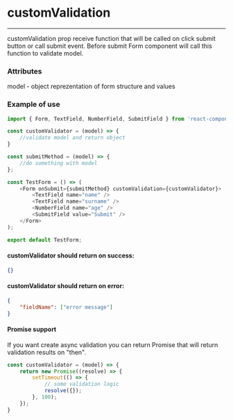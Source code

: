 # customValidation

---

customValidation prop receive function that will be called on click submit button or call submit event. Before submit Form component will call this function to validate model.

### Attributes

model - object reprezentation of form structure and values

### Example of use

```js
import { Form, TextField, NumberField, SubmitField } from 'react-components-form';

const customValidator = (model) => {
    //validate model and return object
}

const submitMethod = (model) => {
    //do something with model
};

const TestForm = () => (
    <Form onSubmit={submitMethod} customValidation={customValidator}>
        <TextField name="name" />
        <TextField name="surname" />
        <NumberField name="age" />
        <SubmitField value="Submit" />
    </Form>
);

export default TestForm;
```

#### customValidator should return on success:

```json
{}
```

#### customValidator should return on error:

```json
{
    "fieldName": ["error message"]
}
```

#### Promise support

If you want create async validation you can return Promise that will return validation results on "then".

```js
const customValidator = (model) => {
    return new Promise((resolve) => {
        setTimeout(() => {
            // some validation logic
            resolve({});
        }, 100);
    });
}
```



